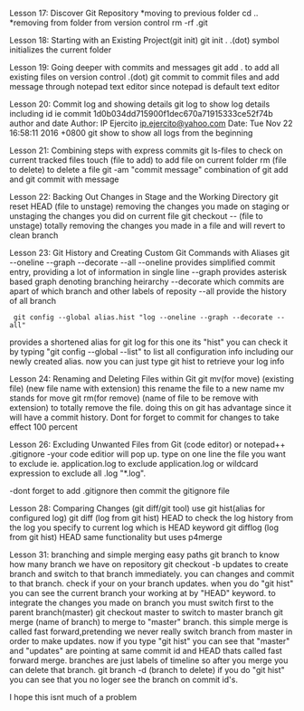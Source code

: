 Lesson 17: Discover Git Repository
*moving to previous folder
	cd ..
*removing from folder from version control
	rm -rf .git
	
Lesson 18: Starting with an Existing Project(git init)
	git init .
.(dot) symbol initializes the current folder

Lesson 19: Going deeper with commits and messages
	git add .
to add all existing files on version control .(dot)
	git commit
to commit files and add message through notepad text editor since notepad is default text editor

Lesson 20: Commit log and showing details
	git log
to show log details including id 
	ie commit 1d0b034dd715900f1dec670a71915333ce52f74b
author and date
Author: IP Ejercito <ip.ejercito@yahoo.com>
Date:   Tue Nov 22 16:58:11 2016 +0800
	git show
to show all logs from the beginning

Lesson 21: Combining steps with express commits
	git ls-files
to check on current tracked files
	touch (file to add)
to add file on current folder
	rm (file to delete)
to delete a file
	git -am "commit message"
combination of git add and git commit with message

Lesson 22: Backing Out Changes in Stage and the Working Directory
	git reset HEAD (file to unstage)
removing the changes you made on staging or unstaging the changes you did on current file
	git checkout -- (file to unstage)
totally removing the changes you made in a file and will revert to clean branch

Lesson 23: Git History and Creating Custom Git Commands with Aliases
	git --oneline --graph --decorate --all
--oneline
	provides simplified commit entry, providing a lot of information in single line
--graph
	provides asterisk based graph denoting branching heirarchy
--decorate
	which commits are apart of which branch and other labels of reposity
--all
	provide the history of all branch
	
	 git config --global alias.hist "log --oneline --graph --decorate --all"
provides a shortened alias for git log for this one its "hist"
you can check it by typing "git config --global --list" to list all configuration info including our newly created alias. now you can just type git hist to retrieve your log info

Lesson 24: Renaming and Deleting Files within Git
	git mv(for move) (existing file) (new file name with extension)
this rename the file to a new name mv stands for move
	git rm(for remove) (name of file to be remove with extension)
to totally remove the file. doing this on git has advantage since it will have a commit history.
Dont for forget to commit for changes to take effect 100 percent

Lesson 26: Excluding Unwanted Files from Git
	(code editor) or notepad++ .gitignore
-your code editior will pop up. type on one line the file you want to exclude ie. application.log to exclude application.log or wildcard expression to exclude all .log "*.log".

-dont forget to add .gitignore then commit the gitignore file

Lesson 28: Comparing Changes (git diff/git tool)
use git hist(alias for configured log)
	git diff (log from git hist) HEAD
to check the log history from the log you specify to current log which is HEAD keyword
	git difflog (log from git hist) HEAD
same functionality but uses p4merge

Lesson 31: branching and simple merging easy paths
	git branch
to know how many branch we have on repository
	git checkout -b updates
to create branch and switch to that branch immediately. you can changes and commit to that branch. check if your on your branch updates. when you do "git hist" you can see the current branch your working at by "HEAD" keyword. to integrate the changes you made on branch you must switch first to the parent branch(master)
	git checkout master
to switch to master branch
	git merge (name of branch) 
to merge to "master" branch. this simple merge is called fast forward,pretending we never really switch branch from master in order to make updates. now if you type "git hist" you can see that "master" and "updates" are pointing at same commit id and HEAD thats called fast forward merge.
branches are just labels of timeline so after you merge you can delete that branch.
	git branch -d (branch to delete)
if you do "git hist" you can see that you no loger see the branch on commit id's.

I hope this isnt much of a problem

